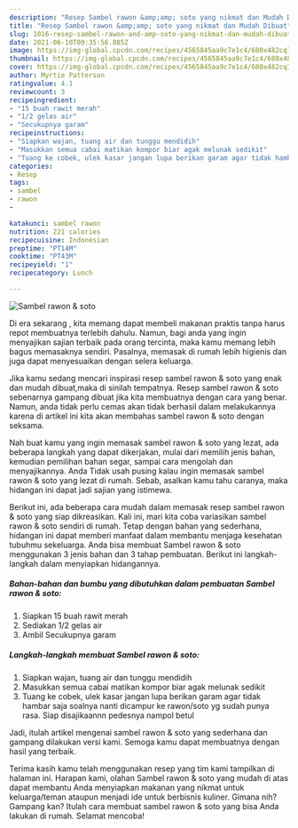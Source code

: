 ```yaml
---
description: "Resep Sambel rawon &amp;amp; soto yang nikmat dan Mudah Dibuat"
title: "Resep Sambel rawon &amp;amp; soto yang nikmat dan Mudah Dibuat"
slug: 1016-resep-sambel-rawon-and-amp-soto-yang-nikmat-dan-mudah-dibuat
date: 2021-06-10T09:35:56.885Z
image: https://img-global.cpcdn.com/recipes/4565845aa9c7e1c4/680x482cq70/sambel-rawon-soto-foto-resep-utama.jpg
thumbnail: https://img-global.cpcdn.com/recipes/4565845aa9c7e1c4/680x482cq70/sambel-rawon-soto-foto-resep-utama.jpg
cover: https://img-global.cpcdn.com/recipes/4565845aa9c7e1c4/680x482cq70/sambel-rawon-soto-foto-resep-utama.jpg
author: Myrtie Patterson
ratingvalue: 4.1
reviewcount: 3
recipeingredient:
- "15 buah rawit merah"
- "1/2 gelas air"
- "Secukupnya garam"
recipeinstructions:
- "Siapkan wajan, tuang air dan tunggu mendidih"
- "Masukkan semua cabai matikan kompor biar agak melunak sedikit"
- "Tuang ke cobek, ulek kasar jangan lupa berikan garam agar tidak hambar saja soalnya nanti dicampur ke rawon/soto yg sudah punya rasa. Siap disajikaannn pedesnya nampol betul"
categories:
- Resep
tags:
- sambel
- rawon
- 

katakunci: sambel rawon  
nutrition: 221 calories
recipecuisine: Indonesian
preptime: "PT14M"
cooktime: "PT43M"
recipeyield: "1"
recipecategory: Lunch

---
```



![Sambel rawon &amp; soto](https://img-global.cpcdn.com/recipes/4565845aa9c7e1c4/680x482cq70/sambel-rawon-soto-foto-resep-utama.jpg)

Di era  sekarang , kita memang dapat membeli makanan praktis tanpa harus repot membuatnya terlebih dahulu. Namun, bagi anda yang ingin menyajikan sajian terbaik pada orang tercinta, maka kamu memang lebih bagus memasaknya sendiri. Pasalnya, memasak di rumah lebih higienis dan juga dapat menyesuaikan dengan selera keluarga.

Jika kamu sedang mencari inspirasi resep sambel rawon &amp; soto yang enak dan mudah dibuat,maka di sinilah tempatnya. Resep sambel rawon &amp; soto  sebenarnya gampang dibuat jika kita membuatnya dengan cara yang benar. Namun, anda tidak perlu cemas akan tidak berhasil dalam melakukannya 
karena di artikel ini kita akan membahas sambel rawon &amp; soto dengan seksama.  



Nah buat kamu yang ingin memasak sambel rawon &amp; soto yang lezat, ada beberapa langkah yang dapat dikerjakan, mulai dari memilih jenis bahan, kemudian pemilihan bahan segar, sampai cara mengolah dan menyajikannya. Anda Tidak usah pusing kalau ingin memasak sambel rawon &amp; soto yang lezat di rumah. Sebab, asalkan kamu  tahu caranya, maka hidangan ini dapat jadi sajian yang istimewa.

Berikut ini, ada beberapa cara mudah dalam memasak resep sambel rawon &amp; soto yang siap dikreasikan. Kali ini, mari kita coba variasikan sambel rawon &amp; soto sendiri di rumah. Tetap dengan bahan yang sederhana, hidangan ini dapat memberi manfaat dalam membantu menjaga kesehatan tubuhmu sekeluarga. Anda bisa membuat Sambel rawon &amp; soto menggunakan 3 jenis bahan dan 3 tahap pembuatan. Berikut ini langkah-langkah dalam menyiapkan hidangannya.

<!--inarticleads1-->

##### Bahan-bahan dan bumbu yang dibutuhkan dalam pembuatan Sambel rawon &amp; soto:

1. Siapkan 15 buah rawit merah
1. Sediakan 1/2 gelas air
1. Ambil Secukupnya garam




<!--inarticleads2-->

##### Langkah-langkah membuat Sambel rawon &amp; soto:

1. Siapkan wajan, tuang air dan tunggu mendidih
1. Masukkan semua cabai matikan kompor biar agak melunak sedikit
1. Tuang ke cobek, ulek kasar jangan lupa berikan garam agar tidak hambar saja soalnya nanti dicampur ke rawon/soto yg sudah punya rasa. Siap disajikaannn pedesnya nampol betul




Jadi, itulah artikel mengenai  sambel rawon &amp; soto  yang sederhana dan gampang dilakukan versi kami. Semoga kamu dapat membuatnya dengan hasil yang terbaik. 

Terima kasih kamu telah menggunakan resep yang tim kami tampilkan di halaman ini. Harapan kami, olahan  Sambel rawon &amp; soto yang mudah di atas dapat membantu Anda menyiapkan makanan yang nikmat untuk keluarga/teman ataupun menjadi ide untuk berbisnis kuliner. Gimana nih? Gampang kan? Itulah cara membuat sambel rawon &amp; soto yang bisa Anda lakukan di rumah. Selamat mencoba!

